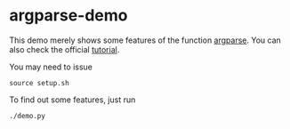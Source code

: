 argparse-demo
=============
This demo merely shows some features of the function [argparse](http://docs.python.org/3.4/library/argparse.html). 
You can also check the official [tutorial](docs.python.org/dev/howto/argparse.html).

You may need to issue

    source setup.sh

To find out some features, just run

    ./demo.py 

